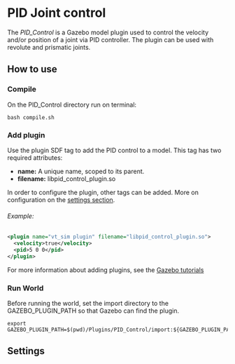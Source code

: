 # PID Joint control
The *PID_Control* is a Gazebo model plugin used to control the velocity and/or position of a joint via PID controller. The plugin can be used with revolute and prismatic joints.

## How to use
### Compile
On the PID_Control directory run on terminal:

```
bash compile.sh
```

### Add plugin
Use the plugin SDF tag to add the PID control to a model.
This tag has two required attributes:
* **name:** A unique name, scoped to its parent.
* **filename:** libpid_control_plugin.so

In order to configure the plugin, other tags can be added. More on configuration on the [settings section](#settings).

###### Example:

```xml
<plugin name="vt_sim plugin" filename="libpid_control_plugin.so">
  <velocity>true</velocity>
  <pid>5 0 0</pid>
</plugin>
```
For more information about adding plugins, see the [Gazebo tutorials](http://gazebosim.org/tutorials?tut=plugins_model&cat=running_the_plugin#RunningthePlugin.)

### Run World
Before running the world, set the import directory to the GAZEBO_PLUGIN_PATH so that Gazebo can find the plugin.

```
export GAZEBO_PLUGIN_PATH=$(pwd)/Plugins/PID_Control/import:${GAZEBO_PLUGIN_PATH}
```

## Settings
